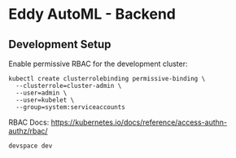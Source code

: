# Eddy AutoML - Backend

## Development Setup

Enable permissive RBAC for the development cluster:
```
kubectl create clusterrolebinding permissive-binding \
  --clusterrole=cluster-admin \
  --user=admin \
  --user=kubelet \
  --group=system:serviceaccounts
````

RBAC Docs: https://kubernetes.io/docs/reference/access-authn-authz/rbac/

```bash
devspace dev
```


